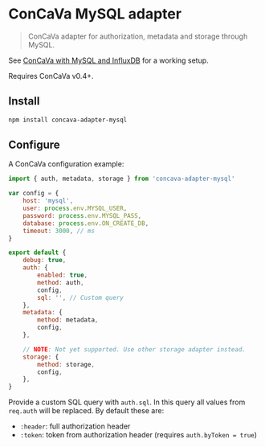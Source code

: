 # ConCaVa MySQL adapter

> ConCaVa adapter for authorization, metadata and storage through MySQL.

See [ConCaVa with MySQL and InfluxDB](https://github.com/kukua/concava-setup-mysql-influxdb) for a working setup.

Requires ConCaVa v0.4+.

## Install

```bash
npm install concava-adapter-mysql
```

## Configure

A ConCaVa configuration example:

```js
import { auth, metadata, storage } from 'concava-adapter-mysql'

var config = {
	host: 'mysql',
	user: process.env.MYSQL_USER,
	password: process.env.MYSQL_PASS,
	database: process.env.ON_CREATE_DB,
	timeout: 3000, // ms
}

export default {
	debug: true,
	auth: {
		enabled: true,
		method: auth,
		config,
		sql: '', // Custom query
	},
	metadata: {
		method: metadata,
		config,
	},

	// NOTE: Not yet supported. Use other storage adapter instead.
	storage: {
		method: storage,
		config,
	},
}
```

Provide a custom SQL query with `auth.sql`. In this query all values from `req.auth` will be replaced. By default these are:

- `:header`: full authorization header
- `:token`: token from authorization header (requires `auth.byToken = true`)
